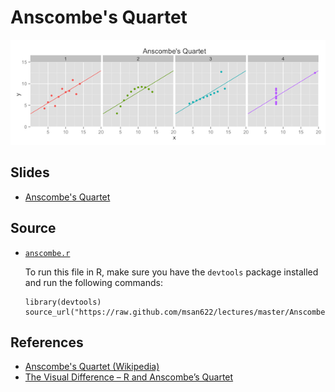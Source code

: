 Anscombe's Quartet
==============================

![Anscombe's Quartet](anscombe.png)

Slides
------------------------------

- [Anscombe's Quartet](https://drive.google.com/file/d/0BxYofk0iB_upanNETXU2RVZlSmc/edit?usp=sharing)

Source
------------------------------

- [`anscombe.r`](anscombe.r)
  
  To run this file in R, make sure you have the `devtools` package installed and run the following commands:

  ```
  library(devtools)
  source_url("https://raw.github.com/msan622/lectures/master/Anscombe's%20Quartet/anscombe.r")
  ```

References
------------------------------

- [Anscombe's Quartet (Wikipedia)](http://en.wikipedia.org/wiki/Anscombe's_quartet)
- [The Visual Difference – R and Anscombe’s Quartet](http://blog.ouseful.info/2011/08/30/the-visual-difference-%E2%80%93-r-and-anscombe%E2%80%99s-quartet/)
